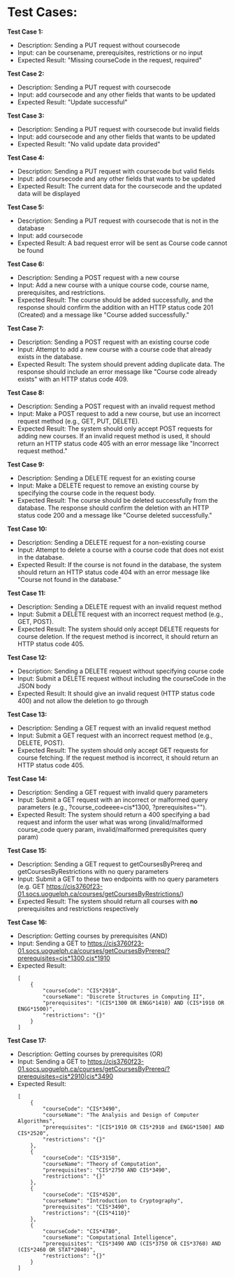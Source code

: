 # Test Cases:

**Test Case 1:**

-   Description: Sending a PUT request without coursecode
-   Input: can be coursename, prerequisites, restrictions or no input
-   Expected Result: "Missing courseCode in the request, required"

**Test Case 2:**

-   Description: Sending a PUT request with coursecode
-   Input: add coursecode and any other fields that wants to be updated
-   Expected Result: "Update successful"

**Test Case 3:**

-   Description: Sending a PUT request with coursecode but invalid fields
-   Input: add coursecode and any other fields that wants to be updated
-   Expected Result: "No valid update data provided"

**Test Case 4:**

-   Description: Sending a PUT request with coursecode but valid fields
-   Input: add coursecode and any other fields that wants to be updated
-   Expected Result: The current data for the coursecode and the updated data will be displayed

**Test Case 5:**

-   Description: Sending a PUT request with coursecode that is not in the database
-   Input: add coursecode
-   Expected Result: A bad request error will be sent as Course code cannot be found

**Test Case 6:**

-   Description: Sending a POST request with a new course
-   Input: Add a new course with a unique course code, course name, prerequisites, and restrictions.
-   Expected Result: The course should be added successfully, and the response should confirm the addition with an HTTP status code 201 (Created) and a message like "Course added successfully."

**Test Case 7:**

-   Description: Sending a POST request with an existing course code
-   Input: Attempt to add a new course with a course code that already exists in the database.
-   Expected Result: The system should prevent adding duplicate data. The response should include an error message like "Course code already exists" with an HTTP status code 409.

**Test Case 8:**

-   Description: Sending a POST request with an invalid request method
-   Input: Make a POST request to add a new course, but use an incorrect request method (e.g., GET, PUT, DELETE).
-   Expected Result: The system should only accept POST requests for adding new courses. If an invalid request method is used, it should return an HTTP status code 405 with an error message like "Incorrect request method."

**Test Case 9:**

-   Description: Sending a DELETE request for an existing course
-   Input: Make a DELETE request to remove an existing course by specifying the course code in the request body.
-   Expected Result: The course should be deleted successfully from the database. The response should confirm the deletion with an HTTP status code 200 and a message like "Course deleted successfully."

**Test Case 10:**

-   Description: Sending a DELETE request for a non-existing course
-   Input: Attempt to delete a course with a course code that does not exist in the database.
-   Expected Result: If the course is not found in the database, the system should return an HTTP status code 404 with an error message like "Course not found in the database."

**Test Case 11:**

-   Description: Sending a DELETE request with an invalid request method
-   Input: Submit a DELETE request with an incorrect request method (e.g., GET, POST).
-   Expected Result: The system should only accept DELETE requests for course deletion. If the request method is incorrect, it should return an HTTP status code 405.

**Test Case 12:**

-   Description: Sending a DELETE request without specifying course code
-   Input: Submit a DELETE request without including the courseCode in the JSON body
-   Expected Result: It should give an invalid request (HTTP status code 400) and not allow the deletion to go through

**Test Case 13:**

-   Description: Sending a GET request with an invalid request method
-   Input: Submit a GET request with an incorrect request method (e.g., DELETE, POST).
-   Expected Result: The system should only accept GET requests for course fetching. If the request method is incorrect, it should return an HTTP status code 405.

**Test Case 14:**

-   Description: Sending a GET request with invalid query parameters
-   Input: Submit a GET request with an incorrect or malformed query parameters (e.g., ?course_codeeee=cis\*1300, ?prerequisites="").
-   Expected Result: The system should return a 400 specifying a bad request and inform the user what was wrong (invalid/malformed course_code query param, invalid/malformed prerequisites query param)

**Test Case 15:**

-   Description: Sending a GET request to getCoursesByPrereq and getCoursesByRestrictions with no query parameters
-   Input: Submit a GET to these two endpoints with no query parameters (e.g. GET https://cis3760f23-01.socs.uoguelph.ca/courses/getCoursesByRestrictions/)
-   Expected Result: The system should return all courses with **no** prerequisites and restrictions respectively

**Test Case 16:**

-   Description: Getting courses by prerequisites (AND)
-   Input: Sending a GET to https://cis3760f23-01.socs.uoguelph.ca/courses/getCoursesByPrereq/?prerequisites=cis*1300,cis*1910
-   Expected Result:
    ```
    [
        {
            "courseCode": "CIS*2910",
            "courseName": "Discrete Structures in Computing II",
            "prerequisites": "(CIS*1300 OR ENGG*1410) AND (CIS*1910 OR ENGG*1500)",
            "restrictions": "{}"
        }
    ]
    ```

**Test Case 17:**

-   Description: Getting courses by prerequisites (OR)
-   Input: Sending a GET to https://cis3760f23-01.socs.uoguelph.ca/courses/getCoursesByPrereq/?prerequisites=cis*2910|cis*3490
-   Expected Result:
    ```
    [
        {
            "courseCode": "CIS*3490",
            "courseName": "The Analysis and Design of Computer Algorithms",
            "prerequisites": "[CIS*1910 OR CIS*2910 and ENGG*1500] AND CIS*2520",
            "restrictions": "{}"
        },
        {
            "courseCode": "CIS*3150",
            "courseName": "Theory of Computation",
            "prerequisites": "CIS*2750 AND CIS*3490",
            "restrictions": "{}"
        },
        {
            "courseCode": "CIS*4520",
            "courseName": "Introduction to Cryptography",
            "prerequisites": "CIS*3490",
            "restrictions": "{CIS*4110}"
        },
        {
            "courseCode": "CIS*4780",
            "courseName": "Computational Intelligence",
            "prerequisites": "CIS*3490 AND (CIS*3750 OR CIS*3760) AND (CIS*2460 OR STAT*2040)",
            "restrictions": "{}"
        }
    ]
    ```
